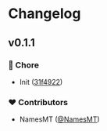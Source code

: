 # Changelog


## v0.1.1


### 🏡 Chore

- Init ([31f4922](https://github.com/namesmt/hono-cookie-state/commit/31f4922))

### ❤️ Contributors

- NamesMT ([@NamesMT](https://github.com/NamesMT))

